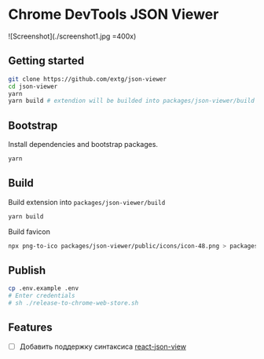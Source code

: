 # Chrome DevTools JSON Viewer

![Screenshot](./screenshot1.jpg =400x)

## Getting started

```sh
git clone https://github.com/extg/json-viewer
cd json-viewer
yarn
yarn build # extendion will be builded into packages/json-viewer/build
```


## Bootstrap

Install dependencies and bootstrap packages.

```sh
yarn
```


## Build

Build extension into `packages/json-viewer/build`

```sh
yarn build
```

Build favicon

```sh
npx png-to-ico packages/json-viewer/public/icons/icon-48.png > packages/json-viewer/public/favicon.ico
```


## Publish

```sh
cp .env.example .env
# Enter credentials
# sh ./release-to-chrome-web-store.sh
```

## Features

- [ ] Добавить поддержку синтаксиса [react-json-view](https://mac-s-g.github.io/react-json-view/demo/dist/)

